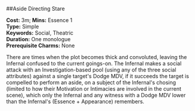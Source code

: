 ##Aside Directing Stare

**Cost:** 3m; **Mins:** Essence 1<br />
**Type:** Simple<br />
**Keywords:** Social, Theatric<br />
**Duration:** One monologue<br />
**Prerequisite Charms:** None

There are times when the plot becomes thick and convoluted, leaving the Infernal confused to the current goings-on.
The Infernal makes a social attack with an Investigation-based pool (using any of the three social attributes) against a single target's Dodge MDV, if it succeeds the target is compelled to perform an aside, on a subject of the Infernal's chosing (limited to how their Motivation or Intimacies are involved in the current scene), which only the Infernal and any witness with a Dodge MDV lower than the Infernal's (Essence + Appearance) remembers.
